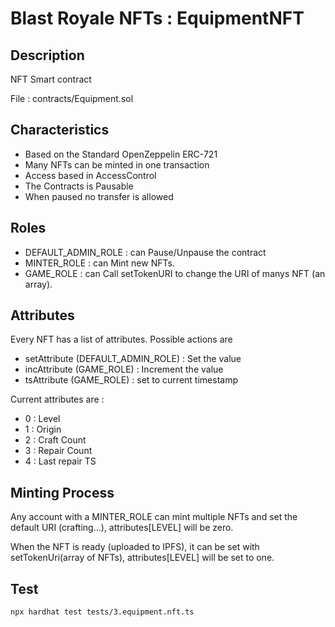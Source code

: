 # Blast Royale NFTs : EquipmentNFT

## Description
NFT Smart contract

File : contracts/Equipment.sol

## Characteristics

- Based on the Standard OpenZeppelin ERC-721
- Many NFTs can be minted in one transaction
- Access based in AccessControl
- The Contracts is Pausable 
- When paused no transfer is allowed

## Roles
  - DEFAULT_ADMIN_ROLE : can Pause/Unpause the contract
  - MINTER_ROLE : can Mint new NFTs.
  - GAME_ROLE : can Call setTokenURI to change the URI of manys NFT (an array).

## Attributes
Every NFT has a list of attributes. Possible actions are
- setAttribute (DEFAULT_ADMIN_ROLE) : Set the value
- incAttribute (GAME_ROLE) : Increment the value
- tsAttribute (GAME_ROLE) : set to current timestamp

Current attributes are :
- 0 : Level
- 1 : Origin
- 2 : Craft Count
- 3 : Repair Count
- 4 : Last repair TS

## Minting Process
Any account with a MINTER_ROLE can mint multiple NFTs and set the default URI (crafting...), attributes[LEVEL] will be zero.

When the NFT is ready (uploaded to IPFS), it can be set with setTokenUri(array of NFTs), attributes[LEVEL] will be set to one.

## Test

```bash
npx hardhat test tests/3.equipment.nft.ts
```
